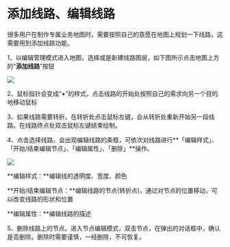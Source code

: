 # 添加线路、编辑线路

很多用户在制作专属业务地图时，需要按照自己的意愿在地图上规划一下线路，这需要用到添加线路功能。


1、以编辑管理模式进入地图，选择或是新建线路图层，如下图所示点击地图上方的“**添加线路**”按钮

![](http://pic.dituwuyou.com/map%2Fpicture%2Ficon%2Faddline.png)

2、鼠标指针会变成“**+**”的样式，点击线路的开始处按照自己的需求向另一个目的地移动鼠标

3、如果线路需要转折，在转折处点击鼠标左键，会从转折处重新开始另一段线路。在线路终点处双击鼠标左键结束绘制。

4、点击选择线路，会出现编辑线路的条框，可依次对线路进行**「编辑样式」、「开始/结束编辑节点」、「编辑属性」、「删除」**操作。

![](http://pic.dituwuyou.com/map%2Fpicture%2F%E5%A6%82%E4%BD%95%E5%9C%A8%E5%9B%BE%E5%B1%82%E4%B8%8A%E6%B7%BB%E5%8A%A0%E7%BA%BF%E8%B7%AF4.png)

**编辑样式：**编辑线的透明度、宽度、颜色

**开始/结束编辑节点：**编辑线路的节点(转折点)，通过对节点的位置移动，可以改变线路的形状和位置

**编辑属性：**编辑线路的描述

5、删除线路上的节点。进入节点编辑模式，双击节点，在弹出的对话框中，确认是否删除。删除时需要谨慎，一经删除，不可恢复。
